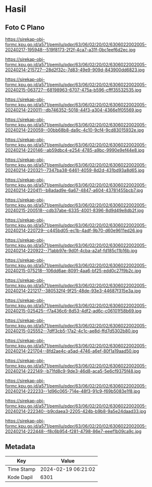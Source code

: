 # Hasil

## Foto C Plano

https://sirekap-obj-formc.kpu.go.id/a571/pemilu/pdpr/63/06/02/20/02/6306022002005-20240217-195948--519f8173-2f2f-4ca7-a31f-0bc1eef6d2ec.jpg

https://sirekap-obj-formc.kpu.go.id/a571/pemilu/pdpr/63/06/02/20/02/6306022002005-20240214-215727--28d2f32c-7d83-49e9-909d-843900dd6823.jpg

https://sirekap-obj-formc.kpu.go.id/a571/pemilu/pdpr/63/06/02/20/02/6306022002005-20240215-063727--68198963-6707-475a-b596-cfff35532535.jpg

https://sirekap-obj-formc.kpu.go.id/a571/pemilu/pdpr/63/06/02/20/02/6306022002005-20240214-220011--db746352-5018-44f3-a304-4366e1f05569.jpg

https://sirekap-obj-formc.kpu.go.id/a571/pemilu/pdpr/63/06/02/20/02/6306022002005-20240214-220059--00bb68b8-da9c-4c10-9cf4-9cd83015932e.jpg

https://sirekap-obj-formc.kpu.go.id/a571/pemilu/pdpr/63/06/02/20/02/6306022002005-20240214-220146--ab59dbc4-e254-4785-a9bc-9990e9ef44e8.jpg

https://sirekap-obj-formc.kpu.go.id/a571/pemilu/pdpr/63/06/02/20/02/6306022002005-20240214-220321--7347ba38-6461-4059-8d2d-431bd93a8d65.jpg

https://sirekap-obj-formc.kpu.go.id/a571/pemilu/pdpr/63/06/02/20/02/6306022002005-20240214-220411--b8adad9e-6a67-4847-a604-43781455bcb7.jpg

https://sirekap-obj-formc.kpu.go.id/a571/pemilu/pdpr/63/06/02/20/02/6306022002005-20240215-200518--cdb37abe-6335-4001-8396-8d9d49e8db2f.jpg

https://sirekap-obj-formc.kpu.go.id/a571/pemilu/pdpr/63/06/02/20/02/6306022002005-20240214-220729--c445bd05-ec1b-4adf-9b70-d60e9611ed26.jpg

https://sirekap-obj-formc.kpu.go.id/a571/pemilu/pdpr/63/06/02/20/02/6306022002005-20240214-220922--71abb97e-9d0f-4cba-a2af-fd185c11b16b.jpg

https://sirekap-obj-formc.kpu.go.id/a571/pemilu/pdpr/63/06/02/20/02/6306022002005-20240215-075218--106dd6ae-8091-4aa6-bf25-edd0c27f9b2c.jpg

https://sirekap-obj-formc.kpu.go.id/a571/pemilu/pdpr/63/06/02/20/02/6306022002005-20240214-221217--380532f4-9f25-48de-93e3-44687f315e3a.jpg

https://sirekap-obj-formc.kpu.go.id/a571/pemilu/pdpr/63/06/02/20/02/6306022002005-20240215-025425--f7a436c6-8d53-4df2-ad6c-c06101f58b69.jpg

https://sirekap-obj-formc.kpu.go.id/a571/pemilu/pdpr/63/06/02/20/02/6306022002005-20240215-025552--7dff3cb5-17a2-4c1c-ae8d-ffd7d5302b80.jpg

https://sirekap-obj-formc.kpu.go.id/a571/pemilu/pdpr/63/06/02/20/02/6306022002005-20240214-221704--8fd2ae4c-a5ad-4746-a6ef-80f1a19aad50.jpg

https://sirekap-obj-formc.kpu.go.id/a571/pemilu/pdpr/63/06/02/20/02/6306022002005-20240214-222149--b71fd8c9-9de3-46d8-aca5-5e6cf9375f48.jpg

https://sirekap-obj-formc.kpu.go.id/a571/pemilu/pdpr/63/06/02/20/02/6306022002005-20240214-222233--1d96c065-714e-48f3-91c9-f69b5083e1f8.jpg

https://sirekap-obj-formc.kpu.go.id/a571/pemilu/pdpr/63/06/02/20/02/6306022002005-20240214-222340--b9cdaea3-2205-424b-b9b8-9a5e24daad33.jpg

https://sirekap-obj-formc.kpu.go.id/a571/pemilu/pdpr/63/06/02/20/02/6306022002005-20240214-222448--f8c6b954-f281-4798-86e7-eeef1b09ca9c.jpg


## Metadata

| Key        | Value               |
| ---------- | ------------------- |
| Time Stamp | 2024-02-19 06:21:02 |
| Kode Dapil | 6301                |



